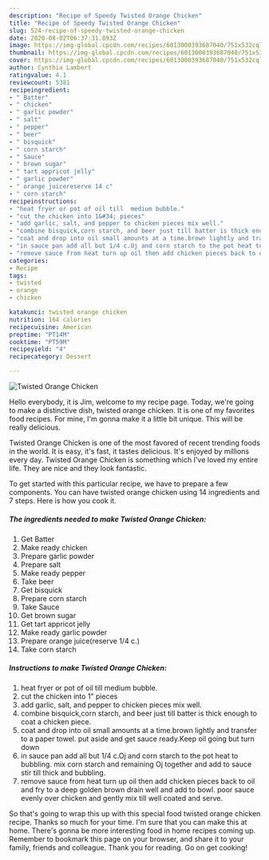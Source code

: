 ```yaml
---
description: "Recipe of Speedy Twisted Orange Chicken"
title: "Recipe of Speedy Twisted Orange Chicken"
slug: 524-recipe-of-speedy-twisted-orange-chicken
date: 2020-08-02T06:37:31.893Z
image: https://img-global.cpcdn.com/recipes/6013000393687040/751x532cq70/twisted-orange-chicken-recipe-main-photo.jpg
thumbnail: https://img-global.cpcdn.com/recipes/6013000393687040/751x532cq70/twisted-orange-chicken-recipe-main-photo.jpg
cover: https://img-global.cpcdn.com/recipes/6013000393687040/751x532cq70/twisted-orange-chicken-recipe-main-photo.jpg
author: Cynthia Lambert
ratingvalue: 4.1
reviewcount: 5381
recipeingredient:
- " Batter"
- " chicken"
- " garlic powder"
- " salt"
- " pepper"
- " beer"
- " bisquick"
- " corn starch"
- " Sauce"
- " brown sugar"
- " tart appricot jelly"
- " garlic powder"
- " orange juicereserve 14 c"
- " corn starch"
recipeinstructions:
- "heat fryer or pot of oil till  medium bubble."
- "cut the chicken into 1&#34; pieces"
- "add garlic, salt, and pepper to chicken pieces mix well."
- "combine bisquick,corn starch, and beer just till batter is thick enough to coat  a chicken piece."
- "coat and drop into oil small amounts at a time.brown lightly and transfer to a paper towel. put aside and get sauce ready.Keep oil going but turn down"
- "in sauce pan add all but 1/4 c.Oj and corn starch to the pot heat to bubbling. mix corn starch and remaining Oj together and add to sauce stir till thick and bubbling."
- "remove sauce from heat turn up oil then add chicken pieces back to oil and fry to a deep golden brown drain well and add to bowl. poor sauce evenly over chicken and gently mix till well coated and serve."
categories:
- Recipe
tags:
- twisted
- orange
- chicken

katakunci: twisted orange chicken 
nutrition: 164 calories
recipecuisine: American
preptime: "PT14M"
cooktime: "PT59M"
recipeyield: "4"
recipecategory: Dessert

---
```



![Twisted Orange Chicken](https://img-global.cpcdn.com/recipes/6013000393687040/751x532cq70/twisted-orange-chicken-recipe-main-photo.jpg)

Hello everybody, it is Jim, welcome to my recipe page. Today, we're going to make a distinctive dish, twisted orange chicken. It is one of my favorites food recipes. For mine, I'm gonna make it a little bit unique. This will be really delicious.



Twisted Orange Chicken is one of the most favored of recent trending foods in the world. It is easy, it's fast, it tastes delicious. It's enjoyed by millions every day. Twisted Orange Chicken is something which I've loved my entire life. They are nice and they look fantastic.


To get started with this particular recipe, we have to prepare a few components. You can have twisted orange chicken using 14 ingredients and 7 steps. Here is how you cook it.

<!--inarticleads1-->

##### The ingredients needed to make Twisted Orange Chicken:

1. Get  Batter
1. Make ready  chicken
1. Prepare  garlic powder
1. Prepare  salt
1. Make ready  pepper
1. Take  beer
1. Get  bisquick
1. Prepare  corn starch
1. Take  Sauce
1. Get  brown sugar
1. Get  tart appricot jelly
1. Make ready  garlic powder
1. Prepare  orange juice(reserve 1/4 c.)
1. Take  corn starch




<!--inarticleads2-->

##### Instructions to make Twisted Orange Chicken:

1. heat fryer or pot of oil till  medium bubble.
1. cut the chicken into 1&#34; pieces
1. add garlic, salt, and pepper to chicken pieces mix well.
1. combine bisquick,corn starch, and beer just till batter is thick enough to coat  a chicken piece.
1. coat and drop into oil small amounts at a time.brown lightly and transfer to a paper towel. put aside and get sauce ready.Keep oil going but turn down
1. in sauce pan add all but 1/4 c.Oj and corn starch to the pot heat to bubbling. mix corn starch and remaining Oj together and add to sauce stir till thick and bubbling.
1. remove sauce from heat turn up oil then add chicken pieces back to oil and fry to a deep golden brown drain well and add to bowl. poor sauce evenly over chicken and gently mix till well coated and serve.




So that's going to wrap this up with this special food twisted orange chicken recipe. Thanks so much for your time. I'm sure that you can make this at home. There's gonna be more interesting food in home recipes coming up. Remember to bookmark this page on your browser, and share it to your family, friends and colleague. Thank you for reading. Go on get cooking!
